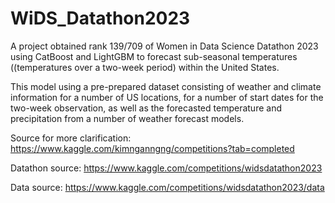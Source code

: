 # WiDS_Datathon2023
A project obtained rank 139/709 of Women in Data Science Datathon 2023 using CatBoost and LightGBM to forecast sub-seasonal temperatures ((temperatures over a two-week period) within the United States.

This model using a pre-prepared dataset consisting of weather and climate information for a number of US locations, for a number of start dates for the two-week observation, as well as the forecasted temperature and precipitation from a number of weather forecast models.

Source for more clarification: https://www.kaggle.com/kimnganngng/competitions?tab=completed

Datathon source: https://www.kaggle.com/competitions/widsdatathon2023

Data source: https://www.kaggle.com/competitions/widsdatathon2023/data
